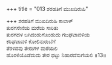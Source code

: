 +++
title = "013 ಶರಹತಿಗೆ ಮುಖದಿರುಹಿ"

+++
ಶರಹತಿಗೆ ಮುಖದಿರುಹಿ ಕಾಲಾಳ್   
ತುರಗಸೇನೆಯ ಮರೆಯ ಸಾರಿತು   
ತುರಗದಳ ಬಗಿದಂಡುಗೊಂಡುದು ಗಜಘಟಾವಳಿಯ   
ಕರಿಘಟಾವಳಿ ಕೋಲಿನುರುಬೆಗೆ   
ತೆರಳಿದವು ತೇರುಗಳ ಮರೆಯಲಿ   
ಹೊರಳಿಯೊಡೆದುದು ತೇರ ಥಟ್ಟು ನಿಹಾರದೆಸುಗೆಯಲಿ       ॥13॥
